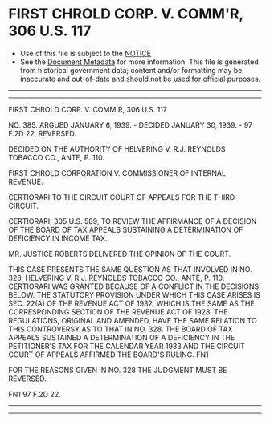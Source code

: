 ---
---

# FIRST CHROLD CORP. V. COMM'R, 306 U.S. 117

* Use of this file is subject to the [NOTICE](https://github.com/publicdocs/notice/blob/master/NOTICE)
* See the [Document Metadata](../../../) for more information.
  This file is generated from historical government data; content and/or formatting may be inaccurate and out-of-date and should not be used for official purposes.

----------
----------

FIRST CHROLD CORP. V. COMM'R, 306 U.S. 117

NO. 385.  ARGUED JANUARY 6, 1939.  - DECIDED JANUARY 30, 1939.  - 97 F.2D 22, REVERSED.

DECIDED ON THE AUTHORITY OF HELVERING V. R.J. REYNOLDS TOBACCO CO., ANTE, P. 110.

FIRST CHROLD CORPORATION V. COMMISSIONER OF INTERNAL REVENUE.

CERTIORARI TO THE CIRCUIT COURT OF APPEALS FOR THE THIRD CIRCUIT.

CERTIORARI, 305 U.S. 589, TO REVIEW THE AFFIRMANCE OF A DECISION OF THE BOARD OF TAX APPEALS SUSTAINING A DETERMINATION OF DEFICIENCY IN INCOME TAX.

MR. JUSTICE ROBERTS DELIVERED THE OPINION OF THE COURT.

THIS CASE PRESENTS THE SAME QUESTION AS THAT INVOLVED IN NO. 328, HELVERING V. R.J. REYNOLDS TOBACCO CO., ANTE, P. 110.  CERTIORARI WAS GRANTED BECAUSE OF A CONFLICT IN THE DECISIONS BELOW.  THE STATUTORY PROVISION UNDER WHICH THIS CASE ARISES IS SEC. 22(A) OF THE REVENUE ACT OF 1932, WHICH IS THE SAME AS THE CORRESPONDING SECTION OF THE REVENUE ACT OF 1928.  THE REGULATIONS, ORIGINAL AND AMENDED, HAVE THE SAME RELATION TO THIS CONTROVERSY AS TO THAT IN NO. 328.  THE BOARD OF TAX APPEALS SUSTAINED A DETERMINATION OF A DEFICIENCY IN THE PETITIONER'S TAX FOR THE CALENDAR YEAR 1933 AND THE CIRCUIT COURT OF APPEALS AFFIRMED THE BOARD'S RULING.  FN1

FOR THE REASONS GIVEN IN NO. 328 THE JUDGMENT MUST BE REVERSED.

FN1  97 F.2D 22.


----------
----------

